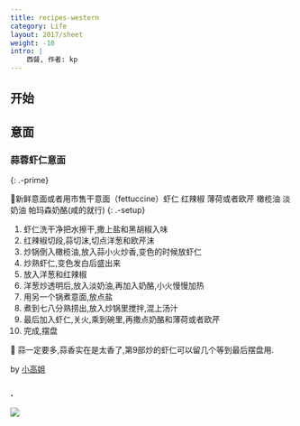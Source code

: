 ```yaml
---
title: recipes-western
category: Life
layout: 2017/sheet
weight: -10
intro: |
    西餐, 作者: kp
---
```


## 开始

## 意面

### 蒜蓉虾仁意面

{: .-prime}

🍝新鲜意面或者用市售干意面（fettuccine）虾仁 红辣椒 薄荷或者欧芹 橄榄油 淡奶油 帕玛森奶酪(咸的就行)
{: .-setup}

1. 虾仁洗干净把水擦干,撒上盐和黑胡椒入味
2. 红辣椒切段,蒜切沫,切点洋葱和欧芹沫
3. 炒锅倒入橄榄油,放入蒜小火炒香,变色的时候放虾仁
4. 炒熟虾仁,变色发白后盛出来
5. 放入洋葱和红辣椒
6. 洋葱炒透明后,放入淡奶油,再加入奶酪,小火慢慢加热
7. 用另一个锅煮意面,放点盐
8. 煮到七八分熟捞出,放入炒锅里搅拌,混上汤汁
9. 最后加入虾仁,关火,乘到碗里,再撒点奶酪和薄荷或者欧芹
10. 完成,摆盘

📌  蒜一定要多,蒜香实在是太香了,第9部炒的虾仁可以留几个等到最后摆盘用.

by [小高姐](https://www.bilibili.com/video/BV1nb411u7V5?from=search&seid=8686807763341349529)


### .

![](https://img-1253324855.cos.ap-chengdu.myqcloud.com/myweb/articles/%E6%88%AA%E5%B1%8F2020-05-11%2010.49.22.png)
